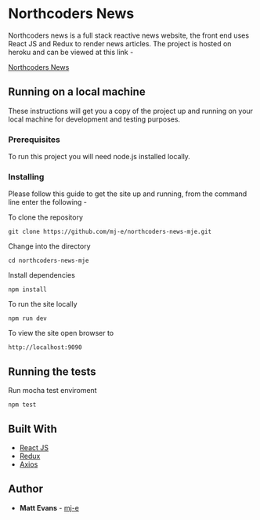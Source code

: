 # Northcoders News
Northcoders news is a full stack reactive news website, the front end uses React JS and Redux to render news articles. The project is hosted on heroku and can be viewed at this link -

[Northcoders News](https://northcoders-news-mje.herokuapp.com)

## Running on a local machine
These instructions will get you a copy of the project up and running on your local machine for development and testing purposes.
### Prerequisites
To run this project you will need node.js installed locally. 
### Installing
Please follow this guide to get the site up and running, from the command line enter the following -

To clone the repository
```
git clone https://github.com/mj-e/northcoders-news-mje.git
```
Change into the directory
```
cd northcoders-news-mje
```
Install dependencies
```
npm install
```
To run the site locally
```
npm run dev
```
To view the site open browser to
```
http://localhost:9090
```
## Running the tests

Run mocha test enviroment
```
npm test
```
## Built With
* [React JS](https://facebook.github.io/react/) 
* [Redux](http://redux.js.org/) 
* [Axios](https://www.npmjs.com/package/axios) 

## Author
* **Matt Evans** - [mj-e](https://github.com/mj-e)